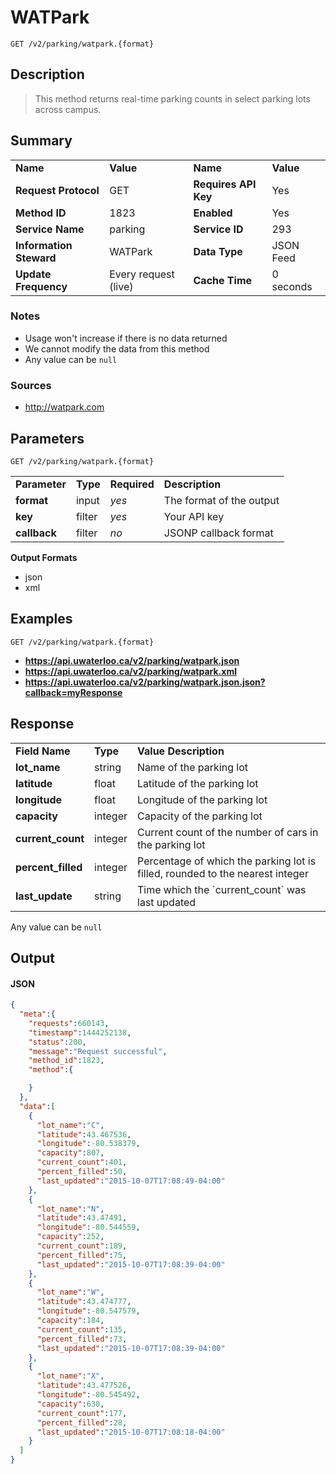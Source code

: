 # WATPark

```
GET /v2/parking/watpark.{format}
```

## Description

> This method returns real-time parking counts in select parking lots across campus.

## Summary

<table>
  <tr>
    <td><b>Name</b></td>
    <td><b>Value</b></td>
    <td><b><b>Name</b></b></td>
    <td><b>Value</b></td>
  </tr>
  <tr>
    <td><b>Request Protocol</b></td>
    <td>GET</td>
    <td><b>Requires API Key</b></td>
    <td>Yes</td>
  </tr>
  <tr>
    <td><b>Method ID</b></td>
    <td>1823</td>
    <td><b>Enabled</b></td>
    <td>Yes</td>
  </tr>
  <tr>
    <td><b>Service Name</b></td>
    <td>parking</td>
    <td><b>Service ID</b></td>
    <td>293</td>
  </tr>
  <tr>
    <td><b>Information Steward</b></td>
    <td>WATPark</td>
    <td><b>Data Type</b></td>
    <td>JSON Feed</td>
  </tr>
  <tr>
    <td><b>Update Frequency</b></td>
    <td>Every request (live)</td>
    <td><b>Cache Time</b></td>
    <td>0 seconds</td>
  </tr>
</table>


### Notes

- Usage won't increase if there is no data returned
- We cannot modify the data from this method
- Any value can be `null`


### Sources

- http://watpark.com


## Parameters

```
GET /v2/parking/watpark.{format}
```

<table>
  <tr>
    <td><b>Parameter</b></td>
    <td><b>Type</b></td>
    <td><b><b>Required</b></b></td>
    <td><b>Description</b></td>
  </tr>
  <tr>
    <td><b>format</b></td>
    <td>input</td>
    <td><i>yes</i></td>
    <td>The format of the output</td>
  </tr>
  <tr>
    <td><b>key</b></td>
    <td>filter</td>
    <td><i>yes</i></td>
    <td>Your API key</td>
  </tr>
  <tr>
    <td><b>callback</b></td>
    <td>filter</td>
    <td><i>no</i></td>
    <td>JSONP callback format</td>
  </tr>
</table>

**Output Formats**

- json
- xml


## Examples

```
GET /v2/parking/watpark.{format}
```

- **https://api.uwaterloo.ca/v2/parking/watpark.json**
- **https://api.uwaterloo.ca/v2/parking/watpark.xml**
- **https://api.uwaterloo.ca/v2/parking/watpark.json.json?callback=myResponse**


## Response

<table>
  <tr>
    <td><b>Field Name</b></td>
    <td><b>Type</b></td>
    <td><b>Value Description</b></td>
  </tr>
  <tr>
    <td><b>lot_name</b></td>
    <td>string</td>
    <td>Name of the parking lot</td>
  </tr>
  <tr>
    <td><b>latitude</b></td>
    <td>float</td>
    <td>Latitude of the parking lot</td>
  </tr>
  <tr>
    <td><b>longitude</b></td>
    <td>float</td>
    <td>Longitude of the parking lot</td>
  </tr>
  <tr>
    <td><b>capacity</b></td>
    <td>integer</td>
    <td>Capacity of the parking lot</td>
  </tr>
  <tr>
    <td><b>current_count</b></td>
    <td>integer</td>
    <td>Current count of the number of cars in the parking lot</td>
  </tr>
  <tr>
    <td><b>percent_filled</b></td>
    <td>integer</td>
    <td>Percentage of which the parking lot is filled, rounded to the nearest integer</td>
  </tr>
  <tr>
    <td><b>last_update</b></td>
    <td>string</td>
    <td>Time which the `current_count` was last updated</td>
  </tr>
</table>


Any value can be `null`

## Output

#### JSON

```json
{
  "meta":{
    "requests":660143,
    "timestamp":1444252138,
    "status":200,
    "message":"Request successful",
    "method_id":1823,
    "method":{

    }
  },
  "data":[
    {
      "lot_name":"C",
      "latitude":43.467536,
      "longitude":-80.538379,
      "capacity":807,
      "current_count":401,
      "percent_filled":50,
      "last_updated":"2015-10-07T17:08:49-04:00"
    },
    {
      "lot_name":"N",
      "latitude":43.47491,
      "longitude":-80.544559,
      "capacity":252,
      "current_count":189,
      "percent_filled":75,
      "last_updated":"2015-10-07T17:08:39-04:00"
    },
    {
      "lot_name":"W",
      "latitude":43.474777,
      "longitude":-80.547579,
      "capacity":184,
      "current_count":135,
      "percent_filled":73,
      "last_updated":"2015-10-07T17:08:39-04:00"
    },
    {
      "lot_name":"X",
      "latitude":43.477526,
      "longitude":-80.545492,
      "capacity":630,
      "current_count":177,
      "percent_filled":28,
      "last_updated":"2015-10-07T17:08:18-04:00"
    }
  ]
}
```

